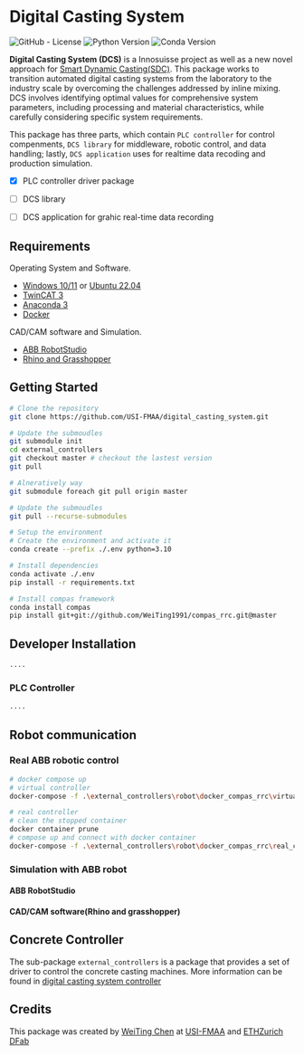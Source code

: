 # **Digital Casting System**

<!-- PROJECT SHIELDS -->

![GitHub - License](https://img.shields.io/badge/License-MIT-blue.svg)
![Python Version](https://img.shields.io/badge/Python-3.10-blue)
![Conda Version](https://img.shields.io/badge/Anaconda-4.14.0-blue)

**Digital Casting System (DCS)** is a Innosuisse project as well as a new novel approach for [Smart Dynamic Casting(SDC)]().
This package works to transition automated digital casting systems from the laboratory to the industry scale by
overcoming the challenges addressed by inline mixing. DCS involves identifying optimal values for comprehensive system
parameters, including processing and material characteristics, while carefully considering specific system requirements.

This package has three parts, which contain ```PLC controller``` for control compenments, ```DCS library``` for middleware, robotic control, and data handling; lastly, ```DCS application``` uses for realtime data recoding and production simulation.


- [X] PLC controller driver package
- [ ] DCS library
- [ ] DCS application for grahic real-time data recording


## Requirements

Operating System and Software.
- [Windows 10/11] or [Ubuntu 22.04]
- [TwinCAT 3]
- [Anaconda 3]
- [Docker]

CAD/CAM software and Simulation.
- [ABB RobotStudio]
- [Rhino and Grasshopper]


<!--link:-->
[Windows 10/11]: https://www.microsoft.com/en-us/windows/
[Ubuntu 22.04]: https://ubuntu.com/download/desktop
[TwinCAT 3]: https://www.beckhoff.com/en-en/products/automation/twincat/?pk_campaign=AdWords-AdWordsSearch-TwinCAT_EN&pk_kwd=twincat&gclid=Cj0KCQjw9ZGYBhCEARIsAEUXITW5dmPmQ2629HIuFY7wfbSR70pi5uY2lkYziNmfKYczm1_YsK4hhPsaApjyEALw_wcB
[Anaconda 3]: https://www.anaconda.com/
[Docker]: https://www.docker.com/
[ABB RobotStudio]: https://new.abb.com/products/robotics/robotstudio
[Rhino and Grasshopper]: https://www.rhino3d.com/download


## Getting Started

```bash
# Clone the repository
git clone https://github.com/USI-FMAA/digital_casting_system.git
```

```bash
# Update the submoudles
git submodule init
cd external_controllers
git checkout master # checkout the lastest version
git pull

# Alneratively way
git submodule foreach git pull origin master

# Update the submoudles
git pull --recurse-submodules
```

```bash
# Setup the environment
# Create the environment and activate it
conda create --prefix ./.env python=3.10

# Install dependencies
conda activate ./.env
pip install -r requirements.txt

# Install compas framework
conda install compas
pip install git+git://github.com/WeiTing1991/compas_rrc.git@master
```

## Developer Installation

```bash
....
```

### PLC Controller

```bash
....
```

## Robot communication

### Real ABB robotic control

```bash
# docker compose up
# virtual controller
docker-compose -f .\external_controllers\robot\docker_compas_rrc\virtual_controller\docker-compose.yml up

# real controller
# clean the stopped container
docker container prune
# compose up and connect with docker container
docker-compose -f .\external_controllers\robot\docker_compas_rrc\real_controller\docker-compose.yml up
```

### Simulation with ABB robot

#### ABB RobotStudio

#### CAD/CAM software(Rhino and grasshopper)

<!-- ### Virtualenv (on MacOS\ Ubuntu 22.04) -->
<!---->
<!-- ```bash -->
<!-- # Install venv -->
<!-- sudo apt install python3-venv -y -->
<!---->
<!-- # Clone repos and create the environment -->
<!-- git clone https://github.com/USI-FMAA/digital_casting_system.git -->
<!-- git submodule update --init --recursive -->
<!---->
<!-- # Update the submoudles -->
<!-- git pull --recurse-submodules -->
<!---->
<!-- # Create the environment and activate it -->
<!-- python3.10 -m venv .env -->
<!---->
<!-- #Install dependencies -->
<!-- source ./.env/bin/activate -->
<!-- which python3 -->
<!---->
<!-- pip3 install -r requirements.txt -->
<!---->
<!-- ``` -->

## Concrete Controller

The sub-package `external_controllers` is a package that provides a set of driver to control the concrete casting machines.
More information can be found in [digital casting system controller](https://github.com/USI-FMAA/digital_casting_system_controller)


## Credits

This package was created by [WeiTing Chen](https://github.com/WeiTing1991)
at [USI-FMAA](https://github.com/USI-FMAA) and [ETHZurich DFab](https://dfab.ch/)
